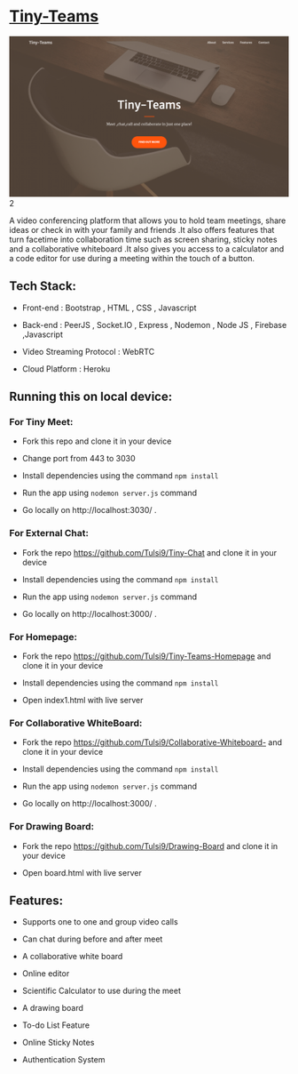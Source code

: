 # [Tiny-Teams](https://tiny-teams-homepage.herokuapp.com)
![banner](https://github.com/Tulsi9/Tiny--Teamss/blob/main/Screenshot%202021-07-13%20at%204.59.03%20PM.png)
2

A video conferencing platform that allows you to hold team meetings, share ideas or check in with your family and friends .It also offers features that turn facetime into collaboration time such as screen sharing, sticky notes and a collaborative whiteboard .It also gives you access to a calculator and  a code editor for use during a meeting within the touch of a button.


## Tech Stack:

- Front-end : Bootstrap , HTML , CSS ,  Javascript


- Back-end : PeerJS , Socket.IO , Express , Nodemon  , Node JS , Firebase ,Javascript


- Video Streaming Protocol : WebRTC


- Cloud Platform : Heroku

## Running this on local device:
 
 ### For Tiny Meet:
 - Fork this repo and clone it in your device

- Change port from 443 to 3030

- Install dependencies using the command `npm install`

- Run the app using `nodemon server.js` command

- Go locally on http://localhost:3030/ .


### For External Chat:
 - Fork the repo https://github.com/Tulsi9/Tiny-Chat and clone it in your device


- Install dependencies using the command `npm install`

- Run the app using `nodemon server.js` command

- Go locally on http://localhost:3000/ .


### For Homepage:
 - Fork the repo https://github.com/Tulsi9/Tiny-Teams-Homepage and clone it in your device


- Install dependencies using the command `npm install`

- Open index1.html with live server
​    
### For Collaborative WhiteBoard:
 - Fork the repo https://github.com/Tulsi9/Collaborative-Whiteboard- and clone it in your device


- Install dependencies using the command `npm install`

- Run the app using `nodemon server.js` command

- Go locally on http://localhost:3000/ .

### For Drawing Board:
 - Fork the repo https://github.com/Tulsi9/Drawing-Board and clone it in your device




- Open board.html with live server
​    
     

## Features:

- Supports one to one and group video calls

- Can chat during before and after meet
- A collaborative white board 

- Online editor

- Scientific Calculator to use during the meet

- A drawing board 

- To-do List Feature

- Online Sticky Notes 
- Authentication System






​
